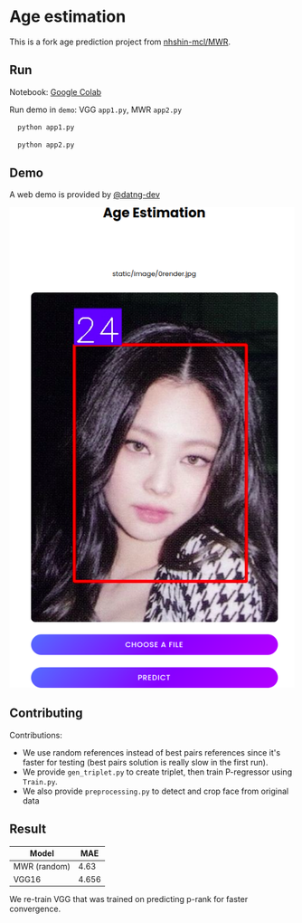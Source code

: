 
# Age estimation

This is a fork age prediction project from [nhshin-mcl/MWR](https://github.com/nhshin-mcl/MWR).




## Run

Notebook: [Google Colab](https://colab.research.google.com/drive/1Iq8CoaeHzKQpvvlWcT3ptJvlcFNSzYnR?usp=sharing)

Run demo in `demo`: VGG ``app1.py``, MWR ``app2.py``
```bash
  python app1.py
```

```bash
  python app2.py
```
## Demo

A web demo is provided by [@datng-dev](https://github.com/datng-dev)

![Demo age estimation](image/demo.png "Title")


## Contributing

Contributions:
- We use random references instead of best pairs references since it's faster for testing (best pairs solution is really slow in the first run).
- We provide ``gen_triplet.py`` to create triplet, then train P-regressor using ``Train.py``.
- We also provide ``preprocessing.py`` to detect and crop face from original data

## Result

| Model      | MAE |
| ----------- | ----------- |
| MWR (random)      | 4.63       |
| VGG16   |  4.656        |

We re-train VGG that was trained on predicting p-rank for faster convergence.